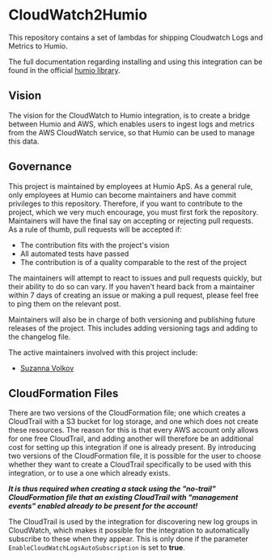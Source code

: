 # CloudWatch2Humio
This repository contains a set of lambdas for shipping Cloudwatch Logs and Metrics to Humio.

The full documentation regarding installing and using this integration can be found in the official [humio library](https://library.humio.com/reference/log-formats/amazon-cloudwatch/).

## Vision
The vision for the CloudWatch to Humio integration, is to create a bridge between Humio and AWS, which enables users to ingest logs and metrics from the AWS CloudWatch service, so that Humio can be used to manage this data.

## Governance
This project is maintained by employees at Humio ApS.
As a general rule, only employees at Humio can become maintainers and have commit privileges to this repository.
Therefore, if you want to contribute to the project, which we very much encourage, you must first fork the repository.
Maintainers will have the final say on accepting or rejecting pull requests.
As a rule of thumb, pull requests will be accepted if:

   * The contribution fits with the project's vision
   * All automated tests have passed
   * The contribution is of a quality comparable to the rest of the project

The maintainers will attempt to react to issues and pull requests quickly, but their ability to do so can vary.
If you haven't heard back from a maintainer within 7 days of creating an issue or making a pull request, please feel free to ping them on the relevant post.

Maintainers will also be in charge of both versioning and publishing future releases of the project. This includes adding versioning tags and adding to the changelog file.

The active maintainers involved with this project include:

   * [Suzanna Volkov](https://github.com/Suzanna-Volkov)

## CloudFormation Files
There are two versions of the CloudFormation file; one which creates a CloudTrail with a S3 bucket for log storage, 
and one which does not create these resources.
The reason for this is that every AWS account only allows for one free CloudTrail, 
and adding another will therefore be an additional cost for setting up this integration if one is already present. 
By introducing two versions of the CloudFormation file, 
it is possible for the user to choose whether they want to create a CloudTrail specifically to be used with this integration, 
or to use a one which already exists.

***It is thus required when creating a stack using the "no-trail" CloudFormation file that an existing CloudTrail with "management events" enabled already to be present for the account!***

The CloudTrail is used by the integration for discovering new log groups in CloudWatch, 
which makes it possible for the integration to automatically subscribe to these when they appear.
This is only done if the parameter `EnableCloudWatchLogsAutoSubscription` is set to **true**.
